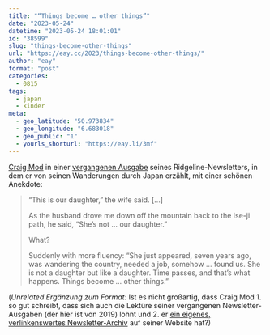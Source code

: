 ```yaml
---
title: "“Things become … other things”"
date: "2023-05-24"
datetime: "2023-05-24 18:01:01"
id: "38599"
slug: "things-become-other-things"
url: "https://eay.cc/2023/things-become-other-things/"
author: "eay"
format: "post"
categories:
  - 0815
tags:
  - japan
  - kinder
meta:
  - geo_latitude: "50.973834"
  - geo_longitude: "6.683018"
  - geo_public: "1"
  - yourls_shorturl: "https://eay.li/3mf"
---
```


[Craig Mod](https://craigmod.com) in einer [vergangenen Ausgabe](https://craigmod.com/ridgeline/048/) seines Ridgeline-Newsletters, in dem er von seinen Wanderungen durch Japan erzählt, mit einer schönen Anekdote:

> “This is our daughter,” the wife said. \[…\]
> 
> As the husband drove me down off the mountain back to the Ise-ji path, he said, “She’s not … our daughter.”
> 
> What?
> 
> Suddenly with more fluency: “She just appeared, seven years ago, was wandering the country, needed a job, somehow … found us. She is not a daughter but like a daughter. Time passes, and that’s what happens. Things become … other things.”

(_Unrelated Ergänzung zum Format:_ Ist es nicht großartig, dass Craig Mod 1. so gut schreibt, dass sich auch die Lektüre seiner vergangenen Newsletter-Ausgaben (der hier ist von 2019) lohnt und 2. er [ein eigenes, verlinkenswertes Newsletter-Archiv](https://craigmod.com/ridgeline/) auf seiner Website hat?)
